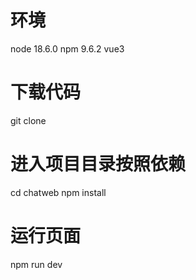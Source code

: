 # 环境
node 18.6.0 npm 9.6.2 vue3


# 下载代码
git clone 
# 进入项目目录按照依赖
cd chatweb
npm install
# 运行页面
npm run dev